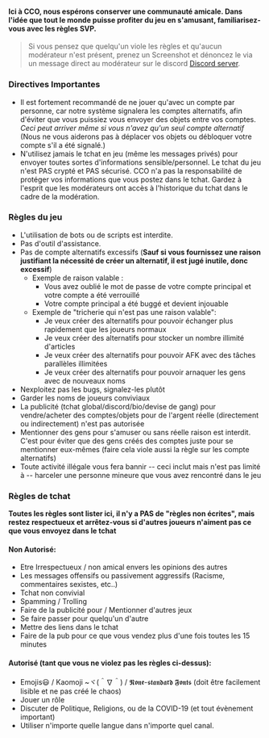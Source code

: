 

#### Ici à CCO, nous espérons conserver une communauté amicale. Dans l'idée que tout le monde puisse profiter du jeu en s'amusant, familiarisez-vous avec les règles SVP.

> Si vous pensez que quelqu'un viole les règles et qu'aucun modérateur n'est présent, prenez un Screenshot et dénoncez le via un message direct au modérateur sur le discord [Discord server](https://discord.gg/JREx8xz).
### Directives Importantes
* Il est fortement recommandé de ne jouer qu'avec un compte par personne, car notre système signalera les comptes alternatifs, afin d'éviter que vous puissiez vous envoyer des objets entre vos comptes. *Ceci peut arriver même si vous n'avez qu'un seul compte alternatif* (Nous ne vous aiderons pas à déplacer vos objets ou débloquer votre compte s'il a été signalé.)
* N'utilisez jamais le tchat en jeu (même les messages privés) pour envoyer toutes sortes d'informations sensible/personnel. Le tchat du jeu n'est PAS crypté et PAS sécurisé. CCO n'a pas la responsabilité de protéger vos informations que vous postez dans le tchat. Gardez à l'esprit que les modérateurs ont accès à l'historique du tchat dans le cadre de la modération.

### Règles du jeu
* L'utilisation de bots ou de scripts est interdite.
* Pas d'outil d'assistance.
* Pas de compte alternatifs excessifs (**Sauf si vous fournissez une raison justifiant la nécessité de créer un alternatif, il est jugé inutile, donc excessif**)
     * Exemple de raison valable :
       * Vous avez oublié le mot de passe de votre compte principal et votre compte a été verrouillé
       * Votre compte principal a été buggé et devient injouable
     * Exemple de "tricherie qui n'est pas une raison valable":
       * Je veux créer des alternatifs pour pouvoir échanger plus rapidement que les joueurs normaux
       * Je veux créer des alternatifs pour stocker un nombre illimité d'articles
       * Je veux créer des alternatifs pour pouvoir AFK avec des tâches parallèles illimitées
       * Je veux créer des alternatifs pour pouvoir arnaquer les gens avec de nouveaux noms
* Nexploitez pas les bugs, signalez-les plutôt
* Garder les noms de joueurs conviviaux
* La publicité (tchat global/discord/bio/devise de gang) pour vendre/acheter des comptes/objets pour de l'argent réelle (directement ou indirectement) n'est pas autorisée
* Mentionner des gens pour s'amuser ou sans réelle raison est interdit. C'est pour éviter que des gens créés des comptes juste pour se mentionner eux-mêmes (faire cela viole aussi la règle sur les compte alternatifs)
* Toute activité illégale vous fera bannir -- ceci inclut mais n'est pas limité à -- harceler une personne mineure que vous avez rencontré dans le jeu

### Règles de tchat
**Toutes les règles sont lister ici, il n'y a PAS de "règles non écrites", mais restez respectueux et arrêtez-vous si d'autres joueurs n'aiment pas ce que vous envoyez dans le tchat**
#### Non Autorisé: 
* Etre Irrespectueux / non amical envers les opinions des autres
* Les messages offensifs ou passivement aggressifs (Racisme, commentaires sexistes, etc..)
* Tchat non convivial
* Spamming / Trolling 
* Faire de la publicité pour / Mentionner d'autres jeux
* Se faire passer pour quelqu'un d'autre  
* Mettre des liens dans le tchat
* Faire de la pub pour ce que vous vendez plus d'une fois toutes les 15 minutes 

#### Autorisé (tant que vous ne violez pas les règles ci-dessus):
* Emojis😃 / Kaomoji ~ヾ(＾∇＾) / 𝕹𝖔𝖓𝖊-𝖘𝖙𝖆𝖓𝖉𝖆𝖗𝖉 𝕱𝖔𝖓𝖙𝖘 (doit être facilement lisible et ne pas créé le chaos)
* Jouer un rôle
* Discuter de Politique, Religions, ou de la COVID-19 (et tout évènement important)
* Utiliser n'importe quelle langue dans n'importe quel canal.
